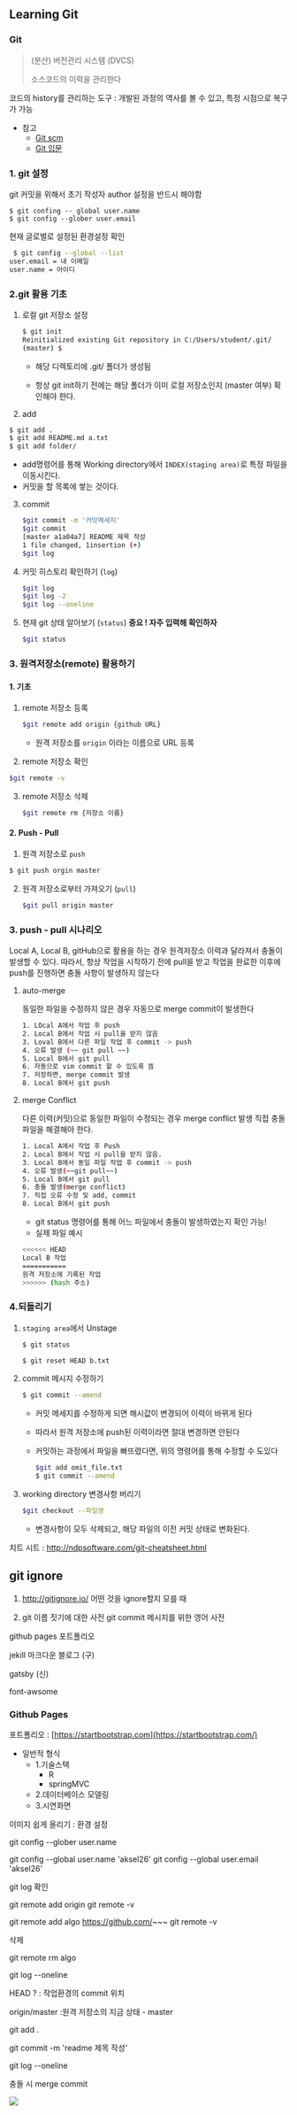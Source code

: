 ## Learning Git

### Git

> (분산) 버전관리 시스템 (DVCS)
>
> 소스코드의 이력을 관리한다

코드의 history를 관리하는 도구
	: 개발된 과정의 역사를 볼 수 있고, 특정 시점으로 복구가 가능

- 참고
  - [Git scm](https://git-scm.com/book/ko/v2)
  - [Git 입문](https://backlog.com/git-tutorial/kr/)

### 1. git 설정

git 커밋을 위해서 초기 작성자 author 설정을 반드시 해야함

```
$ git confing -- global user.name
$ git config --glober user.email
```

현재 글로벌로 설정된 환경설정 확인

```bash
 $ git config --global --list
user.email = 내 이메일
user.name = 아이디
```

### 2.git 활용 기초

1. 로컬 git 저장소 설정

   ```bash
   $ git init
   Reinitialized existing Git repository in C:/Users/student/.git/
   (master) $
   ```

   - 해당 디렉토리에 .git/ 폴더가 생성됨

   - 항상 git init하기 전에는 해당 폴더가 이미 로컬 저장소인지 (master 여부) 확인해야 한다.

     

2.  add

   ```bash
   $ git add .
   $ git add README.md a.txt
   $ git add folder/
   ```

   - add명령어를 통해 Working directory에서 `INDEX(staging area)`로 특정 파일을 이동시킨다.
   - 커밋을 할 목록에 쌓는 것이다.

3. commit

   ```bash
   $git commit -m '커밋메세지'
   $git commit 
   [master a1a04a7] README 제목 작성
   1 file changed, 1insertion (+)
   $git log
   ```

4. 커밋 히스토리 확인하기 (`log`)

   ```bash
   $git log
   $git log -2
   $git log --oneline
   ```

5. 현재 git 상태 알아보기 (`status`) **중요 ! 자주 입력해 확인하자**

   ```bash
   $git status
   ```

### 3. 원격저장소(remote) 활용하기

#### 	1. 기초

1. remote 저장소 등록

   ```bash
   $git remote add origin {github URL}
   ```

   - 원격 저장소를 `origin` 이라는 이름으로 URL 등록

2.  remote 저장소 확인

   ```bash
   $git remote -v
   ```

3. remote 저장소 삭제

   ```bash
   $git remote rm {저장소 이름}
   ```

#### 2. Push - Pull

1.  원격 저장소로 `push`

   ```bash
   $ git push orgin master
   ```

2. 원격 저장소로부터 가져오기 (`pull`)

   ```bash
   $git pull origin master
   ```

   

### 3. push - pull 시나리오

Local A, Local B, gitHub으로 활용을 하는 경우 원격저장소 이력과 달라져서 충돌이 발생할 수 있다. 따라서, 항상 작업을 시작하기 전에 pull을 받고 작업을 완료한 이후에 push를 진행하면 충돌 사항이 발생하지 않는다

1. auto-merge

   동일한 파일을 수정하지 않은 경우 자동으로 merge commit이 발생한다

   ```bash
   1. LOcal A에서 작업 후 push
   2. Local B에서 작업 시 pull을 받지 않음
   3. Loval B에서 다른 파일 작업 후 commit -> push
   4. 오류 발생 (~~ git pull ~~)
   5. Local B에서 git pull
   6. 자동으로 vim commit 할 수 있도록 뜸
   7. 저장하면, merge commit 발생
   8. Local B에서 git push
   ```

2. merge Conflict

   다른 이력(커밋)으로 동일한 파일이 수정되는 경우 merge conflict 발생
   직접 충돌 파일을 해결해야 한다.

   ```bash
   1. Local A에서 작업 후 Push
   2. Local B에서 작업 시 pull을 받지 않음.
   3. Local B에서 동일 파일 작업 후 commit -> push
   4. 오류 발생(~~git pull~~)
   5. Local B에서 git pull
   6. 충돌 발생(merge conflict)
   7. 직접 오류 수정 및 add, commit
   8. Local B에서 git push
   ```

   - git status 명령어를 통해 어느 파일에서 충돌이 발생하였는지 확인 가능!
   - 실제 파일 예시

   ``` bash
   <<<<<< HEAD
   Local B 작업
   ===========
   원격 저장소에 기록된 작업
   >>>>>> (hash 주소)
   ```

### 4.되돌리기

1. `staging area`에서 Unstage

   ```bash
   $ git status 
   
   $ git reset HEAD b.txt
   ```

2. commit 메시지 수정하기

   ```bash
   $ git commit --amend
   ```

   - 커밋 메세지를 수정하게 되면 해시값이 변경되어 이력이 바뀌게 된다

   - 따라서 원격 저장소에 push된 이력이라면 절대 변경하면 안된다

   - 커밋하는 과정에서 파일을 빠뜨렸다면, 위의 명령어를 통해 수정할 수 도있다

     ```bash
     $git add omit_file.txt
     $ git commit --amend
     ```

3. working directory 변경사항 버리기

   ```bash
   $git checkout --파일명
   ```

   - 변경사항이 모두 삭제되고, 해당 파일의 이전 커밋 상태로 변화된다.





치트 시트 : http://ndpsoftware.com/git-cheatsheet.html





## git ignore

1. http://gitignore.io/ 어떤 것을 ignore할지 모를 때

2. git 이름 짓기에 대한 사전  git commit 메시지를 위한 영어 사전



github pages 포트폴리오

jekill 마크다운 블로그 (구)

gatsby (신)

font-awsome 



### Github Pages

포트폴리오 : [https://startbootstrap.com](https://startbootstrap.com/)

- 일반적 형식
  - 1.기술스택
    - R
    - springMVC
  - 2.데이터베이스 모델링
  - 3.시연화면



이미지 쉽게 올리기 : 환경 설정 



git config --glober user.name


git config --global user.name 'aksel26'
git config --global user.email 'aksel26'

git log 확인



git remote add origin 
git remote -v



git remote add algo https://github.com/~~~
git remote -v



삭제

git remote rm algo



git log --oneline

HEAD ?
	: 작업환경의 commit 위치

origin/master
	:원격 저장소의 지금 상태 - master



git add .

git commit -m 'readme 제목 작성'

git log --oneline

충돌 시 merge commit

![](assets/f.png)